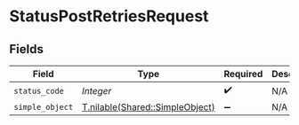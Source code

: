 # StatusPostRetriesRequest


## Fields

| Field                                                                  | Type                                                                   | Required                                                               | Description                                                            |
| ---------------------------------------------------------------------- | ---------------------------------------------------------------------- | ---------------------------------------------------------------------- | ---------------------------------------------------------------------- |
| `status_code`                                                          | *Integer*                                                              | :heavy_check_mark:                                                     | N/A                                                                    |
| `simple_object`                                                        | [T.nilable(Shared::SimpleObject)](../../models/shared/simpleobject.md) | :heavy_minus_sign:                                                     | N/A                                                                    |